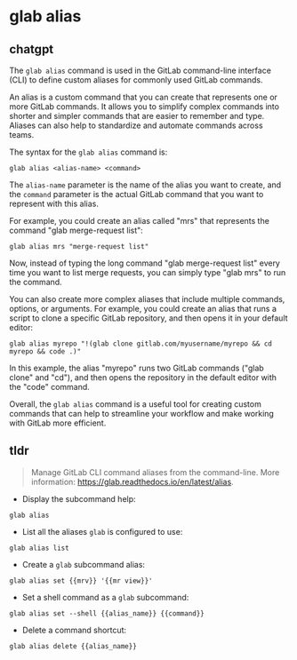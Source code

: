 # glab alias 
## chatgpt 
The `glab alias` command is used in the GitLab command-line interface (CLI) to define custom aliases for commonly used GitLab commands. 

An alias is a custom command that you can create that represents one or more GitLab commands. It allows you to simplify complex commands into shorter and simpler commands that are easier to remember and type. Aliases can also help to standardize and automate commands across teams.

The syntax for the `glab alias` command is:

```
glab alias <alias-name> <command>
```

The `alias-name` parameter is the name of the alias you want to create, and the `command` parameter is the actual GitLab command that you want to represent with this alias.

For example, you could create an alias called "mrs" that represents the command "glab merge-request list":

```
glab alias mrs "merge-request list"
```

Now, instead of typing the long command "glab merge-request list" every time you want to list merge requests, you can simply type "glab mrs" to run the command.

You can also create more complex aliases that include multiple commands, options, or arguments. For example, you could create an alias that runs a script to clone a specific GitLab repository, and then opens it in your default editor:

```
glab alias myrepo "!(glab clone gitlab.com/myusername/myrepo && cd myrepo && code .)"
```

In this example, the alias "myrepo" runs two GitLab commands ("glab clone" and "cd"), and then opens the repository in the default editor with the "code" command.

Overall, the `glab alias` command is a useful tool for creating custom commands that can help to streamline your workflow and make working with GitLab more efficient. 

## tldr 
 
> Manage GitLab CLI command aliases from the command-line.
> More information: <https://glab.readthedocs.io/en/latest/alias>.

- Display the subcommand help:

`glab alias`

- List all the aliases `glab` is configured to use:

`glab alias list`

- Create a `glab` subcommand alias:

`glab alias set {{mrv}} '{{mr view}}'`

- Set a shell command as a `glab` subcommand:

`glab alias set --shell {{alias_name}} {{command}}`

- Delete a command shortcut:

`glab alias delete {{alias_name}}`
